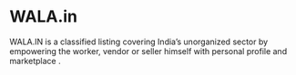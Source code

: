 WALA.in
=======

WALA.IN is a classified listing covering India’s unorganized sector by empowering the worker, vendor or seller himself with personal profile and marketplace .
